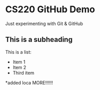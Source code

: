 # CS220 GitHub Demo

Just experimenting with Git & GitHub

## This is a subheading

This is a list:
* Item 1
* Item 2
* Third item


*added loca
MORE!!!!!!